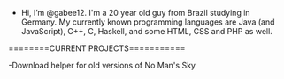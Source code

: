 - Hi, I’m @gabee12. I'm a 20 year old guy from Brazil studying in Germany. My currently known programming languages are Java (and JavaScript), C++, C, Haskell, and some HTML, CSS and PHP as well.

========CURRENT PROJECTS===========

-Download helper for old versions of No Man's Sky

<!---
gabee12/gabee12 is a ✨ special ✨ repository because its `README.md` (this file) appears on your GitHub profile.
You can click the Preview link to take a look at your changes.
--->


